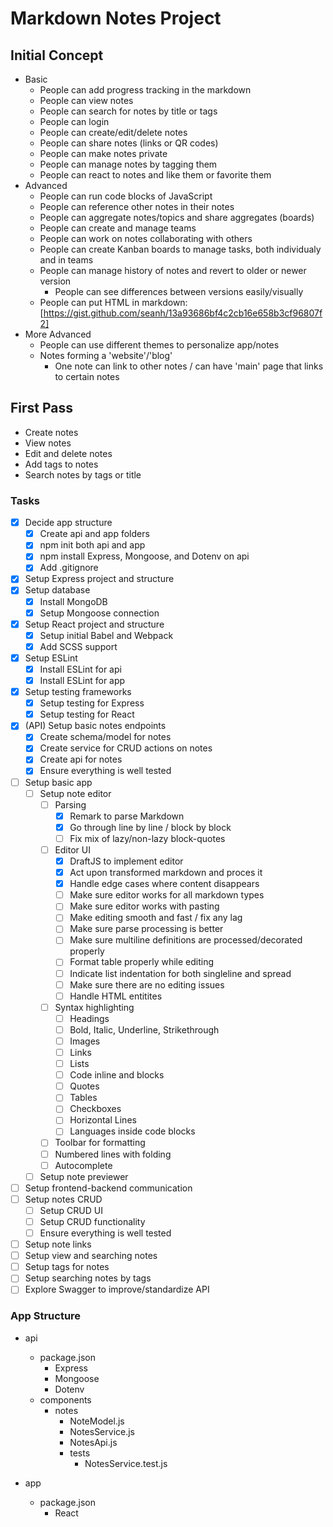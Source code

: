# Markdown Notes Project

## Initial Concept
  * Basic
    - People can add progress tracking in the markdown
    - People can view notes
    - People can search for notes by title or tags
    - People can login
    - People can create/edit/delete notes
    - People can share notes (links or <datadev> QR codes)
    - People can make notes private
    - People can manage notes by tagging them
    - People can react to notes and like them or favorite them
  * Advanced
    - <lance> People can run code blocks of JavaScript
    - <lance> People can reference other notes in their notes
    - <lance> People can aggregate notes/topics and share aggregates (boards)
    - People can create and manage teams
    - People can work on notes collaborating with others
    - People can create Kanban boards to manage tasks, both individualy and in teams
    - People can manage history of notes and revert to older or newer version
      + <guruguhan> People can see differences between versions easily/visually
    - People can put HTML in markdown: [https://gist.github.com/seanh/13a93686bf4c2cb16e658b3cf96807f2] <kwantuum>
  * More Advanced
    - <guruguhan> People can use different themes to personalize app/notes
    - Notes forming a 'website'/'blog'
      + One note can link to other notes / can have 'main' page that links to certain notes

## First Pass
  * Create notes
  * View notes
  * Edit and delete notes
  * Add tags to notes
  * Search notes by tags or title

### Tasks
  - [x] Decide app structure
    - [x] Create api and app folders
    - [x] npm init both api and app
    - [x] npm install Express, Mongoose, and Dotenv on api
    - [x] Add .gitignore
  - [x] Setup Express project and structure
  - [x] Setup database
    - [x] Install MongoDB
    - [x] Setup Mongoose connection
  - [x] Setup React project and structure
    - [x] Setup initial Babel and Webpack
    - [x] Add SCSS support
  - [x] Setup ESLint
    - [x] Install ESLint for api
    - [x] Install ESLint for app
  - [x] Setup testing frameworks
    - [x] Setup testing for Express
    - [x] Setup testing for React
  - [x] (API) Setup basic notes endpoints
    - [x] Create schema/model for notes
    - [x] Create service for CRUD actions on notes
    - [x] Create api for notes
    - [x] Ensure everything is well tested 
  - [ ] Setup basic app
    - [ ] Setup note editor
      - [ ] Parsing
        - [x] Remark to parse Markdown
        - [x] Go through line by line / block by block
        - [ ] Fix mix of lazy/non-lazy block-quotes
      - [ ] Editor UI
        - [x] DraftJS to implement editor
        - [x] Act upon transformed markdown and proces it
        - [x] Handle edge cases where content disappears
        - [ ] Make sure editor works for all markdown types
        - [ ] Make sure editor works with pasting
        - [ ] Make editing smooth and fast / fix any lag
        - [ ] Make sure parse processing is better
        - [ ] Make sure multiline definitions are processed/decorated properly
        - [ ] Format table properly while editing
        - [ ] Indicate list indentation for both singleline and spread
        - [ ] Make sure there are no editing issues
        - [ ] Handle HTML entitites
      - [ ] Syntax highlighting
        - [ ] Headings
        - [ ] Bold, Italic, Underline, Strikethrough
        - [ ] Images
        - [ ] Links
        - [ ] Lists
        - [ ] Code inline and blocks
        - [ ] Quotes
        - [ ] Tables
        - [ ] Checkboxes
        - [ ] Horizontal Lines
        - [ ] Languages inside code blocks
      - [ ] Toolbar for formatting
      - [ ] Numbered lines with folding
      - [ ] Autocomplete
    - [ ] Setup note previewer
  - [ ] Setup frontend-backend communication
  - [ ] Setup notes CRUD
    - [ ] Setup CRUD UI
    - [ ] Setup CRUD functionality
    - [ ] Ensure everything is well tested
  - [ ] Setup note links
  - [ ] Setup view and searching notes
  - [ ] Setup tags for notes
  - [ ] Setup searching notes by tags
  - [ ] Explore Swagger to improve/standardize API

### App Structure
  - api
    - package.json
      - Express
      - Mongoose
      - Dotenv
    - components
      - notes
        - NoteModel.js
        - NotesService.js
        - NotesApi.js
        * tests
          - NotesService.test.js
          
  - app
    - package.json
      - React

